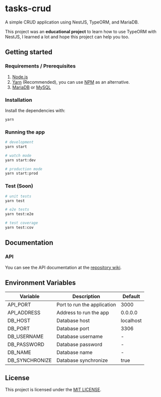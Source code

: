 # tasks-crud
A simple CRUD application using NestJS, TypeORM, and MariaDB.

This project was an **educational project** to learn how to use TypeORM with NestJS, 
I learned a lot and hope this project can help you too.

## Getting started

### Requirements / Prerequisites
1. [Node.js](https://nodejs.org/en/) 
2. [Yarn](https://yarnpkg.com/) (Recommended), you can use [NPM](https://www.npmjs.com/) as an alternative.
3. [MariaDB](https://mariadb.org/) or [MySQL](https://www.mysql.com/)

### Installation

Install the dependencies with:

```bash
yarn
```

### Running the app

```bash
# development
yarn start

# watch mode
yarn start:dev

# production mode
yarn start:prod
```

### Test (Soon)

```bash
# unit tests
yarn test

# e2e tests
yarn test:e2e

# test coverage
yarn test:cov
```

## Documentation

### API

You can see the API documentation at the [repository wiki](https://github.com/vboechat/tasks-crud/wiki).

## Environment Variables
| Variable       | Description                 | Default   |
|----------------|-----------------------------|-----------|
| API_PORT       | Port to run the application | 3000      |
| API_ADDRESS    | Address to run the app      | 0.0.0.0   |
| DB_HOST        | Database host               | localhost |
| DB_PORT        | Database port               | 3306      |
| DB_USERNAME    | Database username           | -         |
| DB_PASSWORD    | Database password           | -         |
| DB_NAME        | Database name               | -         |
| DB_SYNCHRONIZE | Database synchronize        | true      |


## License
This project is licensed under the [MIT LICENSE](https://choosealicense.com/licenses/mit/).
